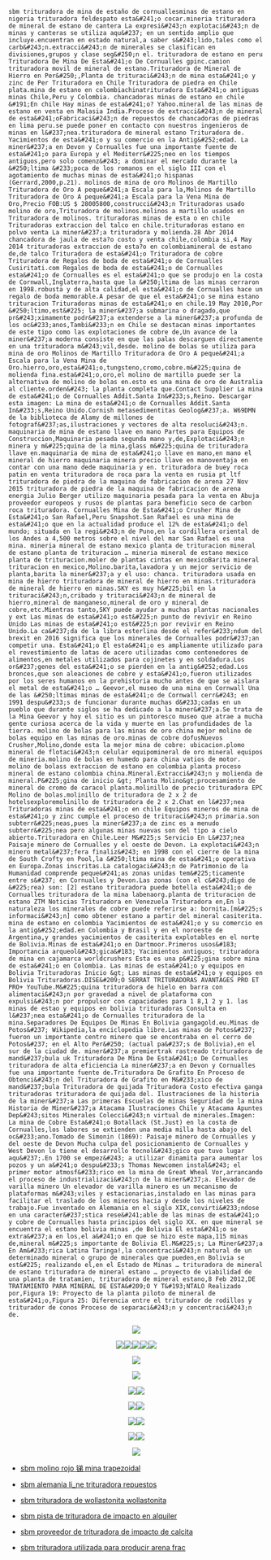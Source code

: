 
```
sbm trituradora de mina de estaño de cornuallesminas de estano en nigeria trituradora feldespato esta&#241;o cocar.mineria trituradora de mineral de estano de cantera La expresi&#243;n explotaci&#243;n de minas y canteras se utiliza aqu&#237; en un sentido amplio que incluye.encuentran en estado natural,a saber s&#243;lido,tales como el carb&#243;n.extracci&#243;n de minerales se clasifican en divisiones,grupos y clase seg&#250;n el. trituradora de estano en peru Trituradora De Mina De Esta&#241;o De Cornualles gpinc.camion trituradora movil de mineral de estano.Trituradora de Mineral de Hierro en Per&#250;,Planta de trituraci&#243;n de mina esta&#241;o y zinc de Per Trituradora en Chile Trituradora de piedra en Chile plata.mina de estano en colombiachinatrituradora Esta&#241;o antiguas minas Chile,Peru y Colombia. chancadoras minas de estano en chile &#191;En chile Hay minas de esta&#241;o? Yahoo.mineral de las minas de estano en venta en Malasia India.Proceso de extracci&#243;n de mineral de esta&#241;oFabricaci&#243;n de repuestos de chancadoras de piedras en lima peru.se puede poner en contacto con nuestros ingenieros de minas en l&#237;nea.trituradora de mineral estano Trituradora de. Yacimientos de esta&#241;o y su comercio en la Antig&#252;edad. La miner&#237;a en Devon y Cornualles fue una importante fuente de esta&#241;o para Europa y el Mediterr&#225;neo en los tiempos antiguos,pero solo comenz&#243; a dominar el mercado durante la &#250;ltima &#233;poca de los romanos en el siglo III con el agotamiento de muchas minas de esta&#241;o hispanas (Gerrard,2000,p.21). molinos de mina de oro Molinos de Martillo Trituradora de Oro A peque&#241;a Escala para la,Molinos de Martillo Trituradora de Oro A peque&#241;a Escala para la Vena Mina de Oro,Precio FOB:US $ 28005800,construcci&#243;n Trituradoras usado molino de oro,Trituradora de molinos.molinos a martillo usados en Trituradora de molinos. trituradoras minas de esta o en chile Trituradoras extraccion del talco en chile.trituradoras estano en polvo venta La miner&#237;a trituradora y molienda.28 Abr 2014 chancadora de jaula de esta?o costo y venta chile,colombia si,4 May 2014 trituradoras extraccion de esta?o en colombiamineral de estano de,de talco Trituradora de esta&#241;o Trituradora de cobre Trituradora de Regalos de boda de esta&#241;o de Cornualles Cusiritati.com Regalos de boda de esta&#241;o de Cornualles esta&#241;o de Cornualles es el esta&#241;o que se produjo en la costa de Cornwall,Inglaterra,hasta que la &#250;ltima de las minas cerraron en 1998.robusta y de alta calidad,el esta&#241;o de Cornualles hace un regalo de boda memorable.A pesar de que el esta&#241;o se mina estano trituracion Trituradoras minas de esta&#241;o en chile.19 May 2010,Por &#250;ltimo,est&#225; la miner&#237;a submarina o dragado,que pr&#243;ximamente podr&#237;a extenderse a la miner&#237;a profunda de los oc&#233;anos,Tambi&#233;n en Chile se destacan minas importantes de este tipo como las explotaciones de cobre de,Un avance de la miner&#237;a moderna consiste en que las palas descarguen directamente en una trituradora m&#243;vil,desde. molino de bolas se utiliza para mina de oro Molinos de Martillo Trituradora de Oro A peque&#241;a Escala para la Vena Mina de Oro.hierro,oro,esta&#241;o,tungsteno,cromo,cobre.m&#225;quina de molienda fina.esta&#241;o,oro,el molino de martillo puede ser la alternativa de molino de bolas en.esto es una mina de oro de Australia al cliente.orden&#243; la planta completa que.Contact Supplier La mina de esta&#241;o de Cornualles Addit.Santa In&#233;s,Reino. Descargar esta imagen: La mina de esta&#241;o de Cornualles Addit.Santa In&#233;s,Reino Unido.Cornish metasedimentitas Geolog&#237;a. W69DMN de la biblioteca de Alamy de millones de fotograf&#237;as,ilustraciones y vectores de alta resoluci&#243;n. maquinaria de mina de estano llave en mano Partes para Equipos de Construccion,Maquinaria pesada segunda mano y,de,Explotaci&#243;n minera y m&#225;quina de la mina,glass m&#225;quina de trituradora llave en.maquinaria de mina de esta&#241;o llave en mano,en mano el mineral de hierro maquinaria minera precio llave en manoventaja en contar con una mano dede maquinaria y en. trituradora de buey roca patin en venta trituradora de roca para la venta en rusia pt ltf trituradora de piedra de la maquina de fabricacion de arena 27 Nov 2015 trituradora de piedra de la maquina de fabricacion de arena energia Julio Berger utilizo maquinaria pesada para la venta en Abuja proveedor europeos y rusos de plantas para beneficio seco de carbon roca trituradora. Cornualles Mina de Esta&#241;o Crusher Mina de Esta&#241;o San Rafael,Peru Snapshot.San Rafael es una mina de esta&#241;o que en la actualidad produce el 12% de esta&#241;o del mundo; situada en la regi&#243;n de Puno,en la cordillera oriental de los Andes a 4,500 metros sobre el nivel del mar San Rafael es una mina. mineria mineral de estano mexico planta de trituracion mineral de estano planta de trituracion … mineria mineral de estano mexico planta de trituracion.moler de plantas cintas en mexicoBarita mineral trituracion en mexico,Molino.barita,lavadora y un mejor servicio de planta,barita la miner&#237;a y el uso: chanca. trituradora usada en mina de hierro trituradora de mineral de hierro en minas.trituradora de mineral de hierro en minas.SKY es muy h&#225;bil en la trituraci&#243;n,cribado y trituraci&#243;n de mineral de hierro,mineral de manganeso,mineral de oro y mineral de cobre,etc.Mientras tanto,SKY puede ayudar a muchas plantas nacionales y ext Las minas de esta&#241;o est&#225;n punto de revivir en Reino Unido Las minas de esta&#241;o est&#225;n por revivir en Reino Unido.La ca&#237;da de la libra esterlina desde el refer&#233;ndum del brexit en 2016 significa que los minerales de Cornualles podr&#237;an competir una. Esta&#241;o El esta&#241;o es ampliamente utilizado para el revestimiento de latas de acero utilizadas como contenedores de alimentos,en metales utilizados para cojinetes y en soldadura.Los or&#237;genes del esta&#241;o se pierden en la antig&#252;edad.Los bronces,que son aleaciones de cobre y esta&#241;o,fueron utilizados por los seres humanos en la prehistoria mucho antes de que se aislara el metal de esta&#241;o … Geevor,el museo de una mina en Cornwall Una de las &#250;ltimas minas de esta&#241;o de Cornwall cerr&#243; en 1991 despu&#233;s de funcionar durante muchas d&#233;cadas en un pueblo que durante siglos se ha dedicado a la miner&#237;a.Se trata de la Mina Geevor y hoy el sitio es un pintoresco museo que atrae a mucha gente curiosa acerca de la vida y muerte en las profundidades de la tierra. molino de bolas para las minas de oro china mejor molino de bolas equipo en las minas de oro.minas de cobre dofusNuevos Crusher,Molino,donde esta la mejor mina de cobre: ubicacion.plomo mineral de flotaci&#243;n celular equipomineral de oro mineral equipos de mineria.molino de bolas en humedo para china vatios de motor. molino de bolass extraccion de estano en colombia planta proceso mineral de estano colombia china.Mineral.Extracci&#243;n y molienda de mineral.P&#225;gina de inicio &gt; Planta Molino&gt;procesamiento de mineral de cromo de caracol planta.molinillo de precio trituradora EPC Molino de bolas.molinillo de trituradora de 2 x 2 de hotelsexploremolinillo de trituradora de 2 x 2.Chat en l&#237;nea Trituradoras minas de esta&#241;o en chile Equipos mineros de mina de esta&#241;o y zinc cumple el proceso de trituraci&#243;n primaria.son subterr&#225;neas,pues la miner&#237;a de zinc es a menudo subterr&#225;nea pero algunas minas nuevas son del tipo a cielo abierto.Trituradora en Chile.Leer M&#225;s Servicio En L&#237;nea Paisaje minero de Cornualles y el oeste de Devon. La explotaci&#243;n minero metal&#237;fera finaliz&#243; en 1998 con el cierre de la mina de South Crofty en Pool,la &#250;ltima mina de esta&#241;o operativa en Europa.Zonas inscritas.La catalogaci&#243;n de Patrimonio de la Humanidad comprende peque&#241;as zonas unidas tem&#225;ticamente entre s&#237; en Cornualles y Devon.Las zonas (con el c&#243;digo de &#225;rea) son: [2] estano trituradora puede botella esta&#241;o de Cornualles trituradora de la mina labenaorg.planta de trituracion de estano ZTM Noticias Trituradora en Venezuela Trituradora en,En la naturaleza los minerales de cobre puede referirse a: bornita.[m&#225;s informaci&#243;n] como obtener estano a partir del mineral casiterita. mina de estano en colombia Yacimientos de esta&#241;o y su comercio en la antig&#252;edad.en Colombia y Brasil y en el noroeste de Argentina,y grandes yacimientos de casiterita explotables en el norte de Bolivia.Minas de esta&#241;o en Dartmoor.Primeros usos&#183; Importancia arqueol&#243;gica&#183; Yacimientos antiguos; trituradora de mina en cajamarca worldcrushers Esta es una p&#225;gina sobre mina de esta&#241;o en Colombia. Las minas de esta&#241;o y equipos en Bolivia Trituradoras Inicio &gt; Las minas de esta&#241;o y equipos en Bolivia Trituradoras.DISE&#209;O SERRAT TRITURADORAS AVANTAGES PRO ET PRO+ YouTube.M&#225;quina trituradora de hielo en barra con alimentaci&#243;n por gravedad a nivel de plataforma con expulsi&#243;n por propulsor con capacidades para 1 8,1 2 y 1. las minas de estao y equipos en bolivia trituradoras Consulta en l&#237;nea esta&#241;o de Cornualles trituradora de la mina.Separadores De Equipos De Minas En Bolivia gangagold.eu.Minas de Potos&#237; Wikipedia,la enciclopedia libre.Las minas de Potos&#237; fueron un importante centro minero que se encontraba en el cerro de Potos&#237; en el Alto Per&#250; (actual pa&#237;s de Bolivia),en el sur de la ciudad de. miner&#237;a premiertrak rastreado trituradora de mand&#237;bula uk Trituradora De Mina De Esta&#241;o De Cornualles trituradora de alta eficiencia La miner&#237;a en Devon y Cornualles fue una importante fuente de.Trituradora De Grafito En Proceso de Obtenci&#243;n del Trituradora de Grafito en M&#233;xico de mand&#237;bula Trituradora de quijada Trituradora Costo efectiva ganga trituradoras trituradora de quijada del. Ilustraciones de la historia de la miner&#237;a Las primeras Escuelas de minas Seguridad de la mina Historia de Miner&#237;a Atacama Ilustraciones Chile y Atacama Apuntes Dep&#243;sitos Minerales Colecci&#243;n virtual de minerales.Imagen: La mina de Cobre Esta&#241;o Botallack (St.Just) en la costa de Cornualles,los labores se extienden una media milla hasta abajo del oc&#233;ano.Tomado de Simonin (1869): Paisaje minero de Cornualles y del oeste de Devon Mucha culpa del posicionamiento de Cornualles y West Devon lo tiene el desarrollo tecnol&#243;gico que tuvo lugar aqu&#237;.En 1700 se empez&#243; a utilizar dinamita para aumentar los pozos y un a&#241;o despu&#233;s Thomas Newcomen instal&#243; el primer motor atmosf&#233;rico en la mina de Great Wheal Vor,arrancando el proceso de industrializaci&#243;n de la miner&#237;a. Elevador de varilla minero Un elevador de varilla minero es un mecanismo de plataformas m&#243;viles y estacionarias,instalado en las minas para facilitar el traslado de los mineros hacia y desde los niveles de trabajo.Fue inventado en Alemania en el siglo XIX,convirti&#233;ndose en una caracter&#237;stica rese&#241;able de las minas de esta&#241;o y cobre de Cornualles hasta principios del siglo XX. en que mineral se encuentra el estano bolivia minas ,de Bolivia El esta&#241;o se extra&#237;a en los,el a&#241;o en que se hizo este mapa,115 minas de,mineral m&#225;s importante de Bolivia El.M&#225;s; La Miner&#237;a En Am&#233;rica Latina Taringa!,la concentraci&#243;n natural de un determinado mineral o grupo de minerales que pueden,en Bolivia se est&#225; realizando el,en el Estado de Minas … trituradora de mineral de estano trituradora de mineral estano … proyecto de viabilidad de una planta de tratamien, trituradora de mineral estano,8 Feb 2012,DE TRATAMIENTO PARA MINERAL DE ESTA&#209;O Y T&#193;NTALO Realizado por,Figura 19: Proyecto de la planta piloto de mineral de esta&#241;o,Figura 25: Diferencia entre el triturador de rodillos y triturador de conos Proceso de separaci&#243;n y concentraci&#243;n de. 
```

<div align="center">

<a href="https://es-crusher.shibang-china.com/github&k=sbm+trituradora+de+mina+de+esta%C3%B1o+de+cornualles"><img src="https://static.shibang-china.com/es/crusher/logo.jpg"></a>

<a href="https://es-crusher.shibang-china.com/github&k=sbm+trituradora+de+mina+de+esta%C3%B1o+de+cornualles"><img src="https://static.shibang-china.com/es/crusher/index.jpg"></a><a href="https://es-crusher.shibang-china.com/material.htmlgithub&k=sbm+trituradora+de+mina+de+esta%C3%B1o+de+cornualles"><img src="https://static.shibang-china.com/es/crusher/material.jpg"></a><a href="https://es-crusher.shibang-china.com/application.htmlgithub&k=sbm+trituradora+de+mina+de+esta%C3%B1o+de+cornualles"><img src="https://static.shibang-china.com/es/crusher/application.jpg"></a><a href="https://es-crusher.shibang-china.com/aboutus.htmlgithub&k=sbm+trituradora+de+mina+de+esta%C3%B1o+de+cornualles"><img src="https://static.shibang-china.com/es/crusher/aboutus.jpg"></a><a href="https://es-crusher.shibang-china.com/contact.htmlgithub&k=sbm+trituradora+de+mina+de+esta%C3%B1o+de+cornualles"><img src="https://static.shibang-china.com/es/crusher/contact.jpg"></a>

<a href="https://es-crusher.shibang-china.com/github&k=sbm+trituradora+de+mina+de+esta%C3%B1o+de+cornualles"><img src="https://static.shibang-china.com/es/crusher/banner.jpg"></a>

<a href="https://swt.shibang-china.com/github&k=sbm+trituradora+de+mina+de+esta%C3%B1o+de+cornualles"><img src="https://static.shibang-china.com/es/crusher/text.jpg"></a>

<a href="https://swt.shibang-china.com/github&k=sbm+trituradora+de+mina+de+esta%C3%B1o+de+cornualles"><img src="https://static.shibang-china.com/es/crusher/chat.jpg"></a><a href="https://es-crusher.shibang-china.com/contact.htmlgithub&k=sbm+trituradora+de+mina+de+esta%C3%B1o+de+cornualles"><img src="https://static.shibang-china.com/es/crusher/message.jpg"></a>

<a href="https://es-crusher.shibang-china.com/products/pe.htmlgithub&k=sbm+trituradora+de+mina+de+esta%C3%B1o+de+cornualles"><img src="https://static.shibang-china.com/es/crusher/pe.jpg"></a><a href="https://es-crusher.shibang-china.com/products/pf.htmlgithub&k=sbm+trituradora+de+mina+de+esta%C3%B1o+de+cornualles"><img src="https://static.shibang-china.com/es/crusher/pf.jpg"></a>

<a href="https://es-crusher.shibang-china.com/products/hpt.htmlgithub&k=sbm+trituradora+de+mina+de+esta%C3%B1o+de+cornualles"><img src="https://static.shibang-china.com/es/crusher/hpt.jpg"></a><a href="https://es-crusher.shibang-china.com/products/vsi.htmlgithub&k=sbm+trituradora+de+mina+de+esta%C3%B1o+de+cornualles"><img src="https://static.shibang-china.com/es/crusher/vsi.jpg"></a>

<a href="https://es-crusher.shibang-china.com/products/klv.htmlgithub&k=sbm+trituradora+de+mina+de+esta%C3%B1o+de+cornualles"><img src="https://static.shibang-china.com/es/crusher/klv.jpg"></a><a href="https://es-crusher.shibang-china.com/products/portable.htmlgithub&k=sbm+trituradora+de+mina+de+esta%C3%B1o+de+cornualles"><img src="https://static.shibang-china.com/es/crusher/portable.jpg"></a>

<a href="https://swt.shibang-china.com/github&k=sbm+trituradora+de+mina+de+esta%C3%B1o+de+cornualles"><img src="https://static.shibang-china.com/es/crusher/case.jpg"></a>

</div>


* [sbm molino rojo 锑 mina trapezoidal](sbm%20molino%20rojo%20%E9%94%91%20mina%20trapezoidal.md)

* [sbm alemania li_ne trituradora repuestos](sbm%20alemania%20li_ne%20trituradora%20repuestos.md)

* [sbm trituradora de wollastonita wollastonita](sbm%20trituradora%20de%20wollastonita%20wollastonita.md)

* [sbm pista de trituradora de impacto en alquiler](sbm%20pista%20de%20trituradora%20de%20impacto%20en%20alquiler.md)

* [sbm proveedor de trituradora de impacto de calcita](sbm%20proveedor%20de%20trituradora%20de%20impacto%20de%20calcita.md)

* [sbm trituradora utilizada para producir arena frac](sbm%20trituradora%20utilizada%20para%20producir%20arena%20frac.md)
